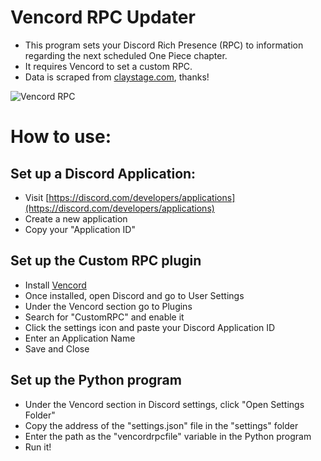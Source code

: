 # Vencord RPC Updater
- This program sets your Discord Rich Presence (RPC) to information regarding the next scheduled One Piece chapter.
- It requires Vencord to set a custom RPC.
- Data is scraped from [claystage.com](https://claystage.com/one-piece-chapter-release-schedule-for-2024), thanks!

![Vencord RPC](https://i.imgur.com/X5Vf36t.png?raw=true "Vencord RPC")

# How to use:
## Set up a Discord Application:
- Visit [https://discord.com/developers/applications](https://discord.com/developers/applications)
- Create a new application
- Copy your "Application ID"

## Set up the Custom RPC plugin
- Install [Vencord](https://vencord.dev/download/)
- Once installed, open Discord and go to User Settings
- Under the Vencord section go to Plugins
- Search for "CustomRPC" and enable it
- Click the settings icon and paste your Discord Application ID
- Enter an Application Name
- Save and Close

## Set up the Python program
- Under the Vencord section in Discord settings, click "Open Settings Folder"
- Copy the address of the "settings.json" file in the "settings" folder
- Enter the path as the "vencordrpcfile" variable in the Python program
- Run it!
